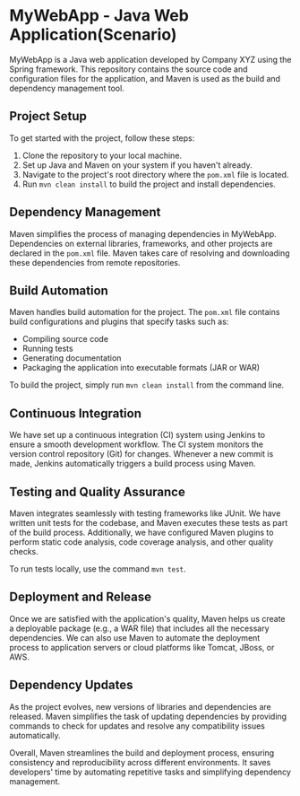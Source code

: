 # MyWebApp - Java Web Application(Scenario)

MyWebApp is a Java web application developed by Company XYZ using the Spring framework. This repository contains the source code and configuration files for the application, and Maven is used as the build and dependency management tool.

## Project Setup

To get started with the project, follow these steps:

1. Clone the repository to your local machine.
2. Set up Java and Maven on your system if you haven't already.
3. Navigate to the project's root directory where the `pom.xml` file is located.
4. Run `mvn clean install` to build the project and install dependencies.

## Dependency Management

Maven simplifies the process of managing dependencies in MyWebApp. Dependencies on external libraries, frameworks, and other projects are declared in the `pom.xml` file. Maven takes care of resolving and downloading these dependencies from remote repositories.

## Build Automation

Maven handles build automation for the project. The `pom.xml` file contains build configurations and plugins that specify tasks such as:

- Compiling source code
- Running tests
- Generating documentation
- Packaging the application into executable formats (JAR or WAR)

To build the project, simply run `mvn clean install` from the command line.

## Continuous Integration

We have set up a continuous integration (CI) system using Jenkins to ensure a smooth development workflow. The CI system monitors the version control repository (Git) for changes. Whenever a new commit is made, Jenkins automatically triggers a build process using Maven.

## Testing and Quality Assurance

Maven integrates seamlessly with testing frameworks like JUnit. We have written unit tests for the codebase, and Maven executes these tests as part of the build process. Additionally, we have configured Maven plugins to perform static code analysis, code coverage analysis, and other quality checks.

To run tests locally, use the command `mvn test`.

## Deployment and Release

Once we are satisfied with the application's quality, Maven helps us create a deployable package (e.g., a WAR file) that includes all the necessary dependencies. We can also use Maven to automate the deployment process to application servers or cloud platforms like Tomcat, JBoss, or AWS.

## Dependency Updates

As the project evolves, new versions of libraries and dependencies are released. Maven simplifies the task of updating dependencies by providing commands to check for updates and resolve any compatibility issues automatically.

Overall, Maven streamlines the build and deployment process, ensuring consistency and reproducibility across different environments. It saves developers' time by automating repetitive tasks and simplifying dependency management.
